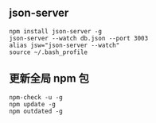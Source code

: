 ## json-server

```
npm install json-server -g
json-server --watch db.json --port 3003
alias jsw="json-server --watch"
source ~/.bash_profile
```

## 更新全局 npm 包

```
npm-check -u -g
npm update -g
npm outdated -g
```